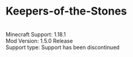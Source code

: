 # Keepers-of-the-Stones
<br>Minecraft Support: 1.18.1
<br>Mod Version: 1.5.0 Release
<br>Support type: Support has been discontinued
